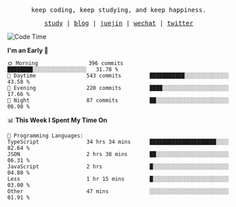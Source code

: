 <p align="center">
  <samp>
    <span>keep coding, keep studying, and keep happiness.</span>
  </samp>
</p>

<p align="center">
  <samp>
    <a href="https://github.com/ouduidui/fe-study">study</a> |
    <a href="https://deweyou.me">blog</a>  |
    <a href="https://juejin.cn/user/4309700183594366">juejin</a> |
    <a href="https://user-images.githubusercontent.com/54696834/165071004-6509e3f2-90c3-448c-9d92-3da42b0c2021.jpeg">wechat</a> |
    <a href="https://twitter.com/ouduidui">twitter</a>
  </samp>
</p>

<!--START_SECTION:waka-->
![Code Time](http://img.shields.io/badge/Code%20Time-4%2C622%20hrs%2023%20mins-blue)

**I'm an Early 🐤** 

```text
🌞 Morning                396 commits         ████████░░░░░░░░░░░░░░░░░   31.78 % 
🌆 Daytime                543 commits         ███████████░░░░░░░░░░░░░░   43.58 % 
🌃 Evening                220 commits         ████░░░░░░░░░░░░░░░░░░░░░   17.66 % 
🌙 Night                  87 commits          ██░░░░░░░░░░░░░░░░░░░░░░░   06.98 % 
```


📊 **This Week I Spent My Time On** 

```text
💬 Programming Languages: 
TypeScript               34 hrs 34 mins      █████████████████████░░░░   82.64 % 
JSON                     2 hrs 38 mins       ██░░░░░░░░░░░░░░░░░░░░░░░   06.31 % 
JavaScript               2 hrs               █░░░░░░░░░░░░░░░░░░░░░░░░   04.80 % 
Less                     1 hr 15 mins        █░░░░░░░░░░░░░░░░░░░░░░░░   03.00 % 
Other                    47 mins             ░░░░░░░░░░░░░░░░░░░░░░░░░   01.91 % 
```


<!--END_SECTION:waka-->
